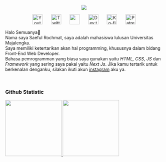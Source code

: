 <p align="center"><a href="https://top.gg/bot/623481583411658753"><img src="https://c4.wallpaperflare.com/wallpaper/110/664/979/cyberpunk-video-games-pixel-art-the-last-night-wallpaper-preview.jpg" width="auto" height="auto"/></a></p>
<p align="center">
  <a href="www.youtube.com"><img width="32px" alt="Youtube" title="Youtube"     
  src="https://i.imgur.com/qiXu7b2.png"/></a>
  &#8287;&#8287;&#8287;&#8287;&#8287;
  <a href="https://twitter.com/"><img width="32px" alt="Twitter" title="Twitter" src="https://i.imgur.com/OXZM1L6.png"/></a>
  &#8287;&#8287;&#8287;&#8287;&#8287;
  <a href="https://discord.com/users/657115858484592640" alt="Join our community"><img width="32px" src="https://i.imgur.com/OViZO8J.png"/></a>
  &#8287;&#8287;&#8287;&#8287;&#8287;
  <a href="https://dev"><img width="32px" alt="Dev.to" title="Saeful" src="https://i.imgur.com/mVm29vK.png"></a>
  &#8287;&#8287;&#8287;&#8287;&#8287;
  <a href="https://kofi"><img width="32px" alt="Ko-fi" title="Buy me a coffee" src="https://i.imgur.com/PpLeD3K.png"/></a>
  &#8287;&#8287;&#8287;&#8287;&#8287;
  <a href="https://pateron"><img width="32px" alt="Patreon" title="Patreon" src="https://i.imgur.com/0uVwkoZ.png"/></a>
</p>

<p>
Halo Semuanya👋 <br>
Nama saya Saeful Rochmat, saya adalah mahasiswa lulusan Universitas Majalengka. <br>
Saya memiliki ketertarikan akan hal programming, khususnya dalam bidang Front-End Web Developer. <br>
Bahasa pemrogramman yang biasa saya gunakan yaitu <i>HTML, CSS, JS</i> dan <i>Framework</i> yang sering saya pakai yaitu <i>Next Js</i>.
Jika kamu tertarik untuk berkenalan denganku, silakan ikuti akun <a href="https://www.instagram.com/rochmat.saeful/?hl=en">instagram</a> aku ya.
</p>     
<br>  

### Github Statistic
<p align="left">
<a href="https://github.com/saefulrochmat">
  <img height="180em" src="https://github-readme-stats-eight-theta.vercel.app/api?username=saefulrochmat&show_icons=true&theme=algolia&include_all_commits=true&count_private=true"/>
  <img height="180em" src="https://github-readme-stats-eight-theta.vercel.app/api/top-langs/?username=saefulrochmat&layout=compact&layout=compact&theme=algolia"/>
</a>
</p>
